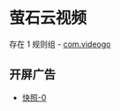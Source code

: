 # 萤石云视频

存在 1 规则组 - [com.videogo](/src/apps/com.videogo.ts)

## 开屏广告

- [快照-0](https://gkd-kit.songe.li/import/12565356)
